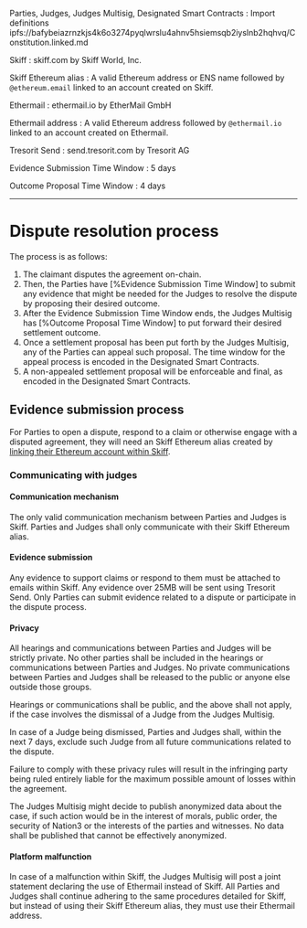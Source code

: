 Parties, Judges, Judges Multisig, Designated Smart Contracts
: Import definitions ipfs://bafybeiazrnzkjs4k6o3274pyqlwrslu4ahnv5hsiemsqb2iyslnb2hqhvq/Constitution.linked.md

Skiff
: skiff.com by Skiff World, Inc.

Skiff Ethereum alias
: A valid Ethereum address or ENS name followed by `@ethereum.email` linked to an account created on Skiff.

Ethermail
: ethermail.io by EtherMail GmbH

Ethermail address
: A valid Ethereum address followed by `@ethermail.io` linked to an account created on Ethermail.

Tresorit Send
: send.tresorit.com by Tresorit AG

Evidence Submission Time Window
: 5 days

Outcome Proposal Time Window
: 4 days

---

# Dispute resolution process

The process is as follows:

1. The claimant disputes the agreement on-chain.
2. Then, the Parties have [%Evidence Submission Time Window] to submit any evidence that might be needed for the Judges to resolve the dispute by proposing their desired outcome.
3. After the Evidence Submission Time Window ends, the Judges Multisig has [%Outcome Proposal Time Window] to put forward their desired settlement outcome.
4. Once a settlement proposal has been put forth by the Judges Multisig, any of the Parties can appeal such proposal. The time window for the appeal process is encoded in the Designated Smart Contracts.
5. A non-appealed settlement proposal will be enforceable and final, as encoded in the Designated Smart Contracts.

## Evidence submission process

For Parties to open a dispute, respond to a claim or otherwise engage with a disputed agreement, they will need an Skiff Ethereum alias created by [linking their Ethereum account within Skiff](https://skiff.com/blog/ethereum-wallet-email).

### Communicating with judges

#### Communication mechanism

The only valid communication mechanism between Parties and Judges is Skiff. Parties and Judges shall only communicate with their Skiff Ethereum alias.

#### Evidence submission

Any evidence to support claims or respond to them must be attached to emails within Skiff. Any evidence over 25MB will be sent using Tresorit Send. Only Parties can submit evidence related to a dispute or participate in the dispute process.

#### Privacy

All hearings and communications between Parties and Judges will be strictly private. No other parties shall be included in the hearings or communications between Parties and Judges. No private communications between Parties and Judges shall be released to the public or anyone else outside those groups.

Hearings or communications shall be public, and the above shall not apply, if the case involves the dismissal of a Judge from the Judges Multisig.

In case of a Judge being dismissed, Parties and Judges shall, within the next 7 days, exclude such Judge from all future communications related to the dispute.

Failure to comply with these privacy rules will result in the infringing party being ruled entirely liable for the maximum possible amount of losses within the agreement.

The Judges Multisig might decide to publish anonymized data about the case, if such action would be in the interest of morals, public order, the security of Nation3 or the interests of the parties and witnesses. No data shall be published that cannot be effectively anonymized.

#### Platform malfunction

In case of a malfunction within Skiff, the Judges Multisig will post a joint statement declaring the use of Ethermail instead of Skiff. All Parties and Judges shall continue adhering to the same procedures detailed for Skiff, but instead of using their Skiff Ethereum alias, they must use their Ethermail address.
